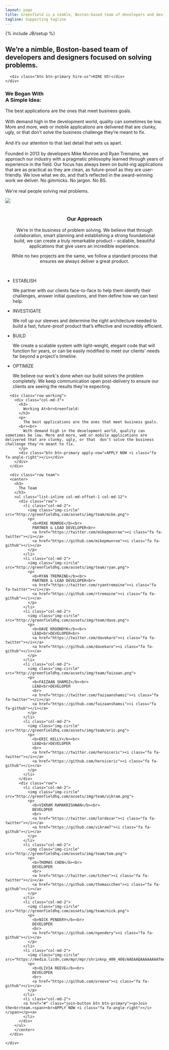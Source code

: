 ```yaml
---
layout: page
title: Greenfield is a nimble, Boston-based team of developers and designers.
tagline: Supporting tagline
---
```

{% include JB/setup %}

<section class="header">
<div class="row">
  <div class="col-xs-offset-2 col-xs-8 col-lg-offset-3 col-lg-6">
    <div class="page-header">
      <h2>
        We’re a nimble, Boston-based team of developers and designers focused on solving problems.
      </h2>

      <div class="btn btn-primary hire-us">HIRE US!</div>
    </div>
  </div>
</div>
</section>


<section class="page-body">
  <div class="container-fluid">
    <div class="row beginning">
      <div class="col-sm-6 col-md-4">
        <h3>
          We Began With<br>A Simple Idea:
        </h3>
        <p>
          The best applications are the ones that meet business goals.
        <br><br>
          With demand high in the development world, quality can sometimes be low. More and more, web or mobile applications are delivered that are clunky, ugly, or that don’t solve the business challenge they’re meant to fix.
        <br><br>
          And it’s our attention to that last detail that sets us apart.
        <br><br>
          Founded in 2013 by developers Mike Munroe and Ryan Tremaine, we approach our industry with a pragmatic philosophy learned through years of experience in the field. Our focus has always been on build-ing applications that are as practical as they are clean, as future-proof as they are user-friendly. We love what we do, and that’s reflected in the award-winning work we deliver. No gimmicks. No jargon. No BS.
        <br><br>
          We're real people solving real problems.
        </p>
      </div>
      <div class="col-xs-offset-1 col-sm-6 col-md-6">
        <img src="https://s-media-cache-ak0.pinimg.com/564x/4c/c5/7c/4cc57cb339d5c0339cc3e15234b3ebfd.jpg">
      </div>
    </div>
    <div class="row approaches">
      <br>
      <center>
        <h3>
          Our Approach
        </h3>
        <p>
          We’re in the business of problem solving. We believe that through collaboration, smart planning and establishing a strong foundational<br>build, we can create a truly remarkable product – scalable, beautiful applications that give users an incredible experience.
        </p>
        <p>
          While no two projects are the same, we follow a standard process that ensures we always deliver a great product.
        </p>
        </center>
        <br>
        <ul class="list-inline col-md-12">
          <li class="col-md-3">
            <div class="item item-1 approach">ESTABLISH</div>
            <p>
              We partner with our clients face-to-face to help them identify their challenges, answer initial questions, and then define how we can best help.
            </p>
          </li>
          <li class="col-md-3">
            <div class="item item-2 approach">INVESTIGATE</div>
            <p>
              We roll up our sleeves and determine the right architecture needed to build a fast, future-proof product that’s effective and incredibly efficient.
            </p>
          </li><li class="col-md-3">
            <div class="item item-3 approach">BUILD</div>
            <p>
              We create a scalable system with light-weight, elegant code that will function for years, or can be easily modified to meet our clients' needs far beyond a project's timeline.
            </p>
          </li><li class="col-md-3">
            <div class="item item-4 approach">OPTIMIZE</div>
            <p>
              We believe our work's done when our build solves the problem completely. We keep communication open post-delivery to ensure our clients are seeing the results they're expecting.
            </p>
          </li>
        </ul>
      </div>

      <div class="row working">
        <div class="col-md-3">
          <h3>
            Working At<br>Greenfield:
          </h3>
          <p>
            The best applications are the ones that meet business goals.
          <br><br>
            With demand high in the development world, quality can sometimes be low. More and more, web or mobile applications are delivered that are clunky, ugly, or that  don’t solve the business challenge they’re meant to fix.
          </p>
          <div class="btn btn-primary apply-now">APPLY NOW <i class="fa fa-angle-right"></i></div>
        </div>
      </div>

      <div class="row team">
      <center>
        <h3>
          The Team
        </h3>
        <ul class="list-inline col-md-offset-1 col-md-12">
          <div class="row">
            <li class="col-md-2">
              <img class="img-circle" src="http://greenfieldhq.com/assets/img/team/mike.png">
              <p>
                <b>MIKE MUNROE</b><br>
                PARTNER & LEAD DEVELOPER<br>
                <a href="https://twitter.com/mikepmunroe"><i class="fa fa-twitter"></i></a>
                <a href="https://github.com/mikepmunroe"><i class="fa fa-github"></i></a>
              </p>
            </li>
            <li class="col-md-2">
              <img class="img-circle" src="http://greenfieldhq.com/assets/img/team/ryan.png">
              <p>
                <b>RYAN TREMAINE</b><br>
                PARTNER & LEAD DEVELOPER<br>
                <a href="https://twitter.com/ryantremaine"><i class="fa fa-twitter"></i></a>
                <a href="https://github.com/rtremaine"><i class="fa fa-github"></i></a>
              </p>
            </li>
            <li class="col-md-2">
              <img class="img-circle" src="http://greenfieldhq.com/assets/img/team/dave.png">
              <p>
                <b>DAVE KROONDYK</b><br>
                LEAD<br>DEVELOPER<br>
                <a href="https://twitter.com/davekaro"><i class="fa fa-twitter"></i></a>
                <a href="https://github.com/davekaro"><i class="fa fa-github"></i></a>
              </p>
            </li>
            <li class="col-md-2">
              <img class="img-circle" src="http://greenfieldhq.com/assets/img/team/faizaan.png">
              <p>
                <b>FAIZAAN SHAMSI</b><br>
                LEAD<br>DEVELOPER
                <br>
                <a href="https://twitter.com/faizaanshamsi"><i class="fa fa-twitter"></i></a>
                <a href="https://github.com/faizaanshamsi"><i class="fa fa-github"></i></a>
              </p>
            </li>
            <li class="col-md-2">
              <img class="img-circle" src="http://greenfieldhq.com/assets/img/team/eric.png">
              <p>
                <b>ERIC KELLY</b><br>
                LEAD<br>DEVELOPER
                <br>
                <a href="https://twitter.com/heroiceric"><i class="fa fa-twitter"></i></a>
                <a href="https://github.com/heroiceric"><i class="fa fa-github"></i></a>
              </p>
            </li>
          </div>
          <div class="row">
            <li class="col-md-2">
              <img class="img-circle" src="http://greenfieldhq.com/assets/img/team/vikram.png">
              <p>
                <b>VIKRAM RAMAKRISHNAN</b><br>
                DEVELOPER
                <br>
                <a href="https://twitter.com/lordezar"><i class="fa fa-twitter"></i></a>
                <a href="https://github.com/vikram7"><i class="fa fa-github"></i></a>
              </p>
            </li>
            <li class="col-md-2">
              <img class="img-circle" src="http://greenfieldhq.com/assets/img/team/tom.png">
              <p>
                <b>THOMAS CHEN</b><br>
                DEVELOPER
                <br>
                <a href="https://twitter.com/tchen"><i class="fa fa-twitter"></i></a>
                <a href="https://github.com/thomascchen"><i class="fa fa-github"></i></a>
              </p>
            </li>
            <li class="col-md-2">
              <img class="img-circle" src="http://greenfieldhq.com/assets/img/team/nick.png">
              <p>
                <b>NICK PENDERY</b><br>
                DEVELOPER
                <br>
                <a href="https://github.com/npendery"><i class="fa fa-github"></i></a>
              </p>
            </li>
            <li class="col-md-2">
              <img class="img-circle" src="https://media.licdn.com/mpr/mpr/shrinknp_400_400/AAEAAQAAAAAAAATmAAAAJDk1YzlkODFlLTQzZDEtNDZiZC1iMTYzLWZhZWQwOWRmODI4OA.jpg">
              <p>
                <b>OLIVIA REEVE</b><br>
                DEVELOPER
                <br>
                <a href="https://github.com/oreeve"><i class="fa fa-github"></i></a>
              </p>
            </li>
            <li class="col-md-2">
            <a href="#" class="join-button btn btn-primary"><p>Join the<br>team.<span><br>APPLY NOW <i class="fa fa-angle-right"></i></span></p><a>
            </li>
          </div>
        </ul>
        </center>
      </div>

    </div>
</section>
